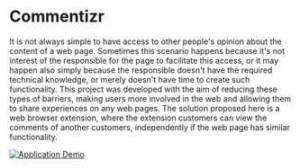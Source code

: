 # Commentizr

It is not always simple to have access to other people's opinion about the
content of a web page. Sometimes this scenario happens because it's not interest of
the responsible for the page to facilitate this access, or it may happen also simply
because the responsible doesn't have the required technical knowledge, or merely
doesn't have time to create such functionality.
This project was developed with the aim of reducing these types of barriers,
making users more involved in the web and allowing them to share experiences on
any web pages.
The solution proposed here is a web browser extension, where the extension
customers can view the comments of another customers, independently if the web
page has similar functionality.


[![Application Demo](github-resources/video.gif)](https://youtu.be/A8ZUE-vvcok)